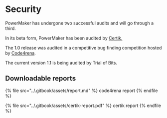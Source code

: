 # Security

PowerMaker has undergone two successful audits and will go through a third.&#x20;

In its beta form, PowerMaker has been audited by [Certik. ](https://skynet.certik.com/projects/numoen)

The 1.0 release was audited in a competitive bug finding competition hosted by [Code4rena](https://code4rena.com/reports/2023-01-numoen).

The current version 1.1 is being audited by Trial of Bits.&#x20;

## Downloadable reports

{% file src="../.gitbook/assets/report.md" %}
code4rena report
{% endfile %}

{% file src="../.gitbook/assets/certik-report.pdf" %}
certik report
{% endfile %}
